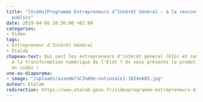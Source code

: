 ```yaml
---
title: "[Vidéo]Programme Entrepreneurs d’Intérêt Général : à la rencontre de 32 innovateurs
  publics"
date: 2019-04-08 18:36:00 +02:00
categories:
- Vidéo
tags:
- Entrepreneur d'Intérêt Général
- Etalab
chapeau-text: Qui sont les entrepreneurs d'intérêt général (EIG) et comment œuvrent-ils
  à la transformation numérique de l'État ? On vous présente la promotion EIG 2019
  en vidéo !
une-ou-diaporama:
- image: "/uploads/assembl%C3%A9e-nationale1-1024x683.jpg"
auteur: Etalab
redirection: https://www.etalab.gouv.fr/videoprogramme-entrepreneurs-dinteret-general-a-la-rencontre-de-32-innovateurs-publics
---
```


